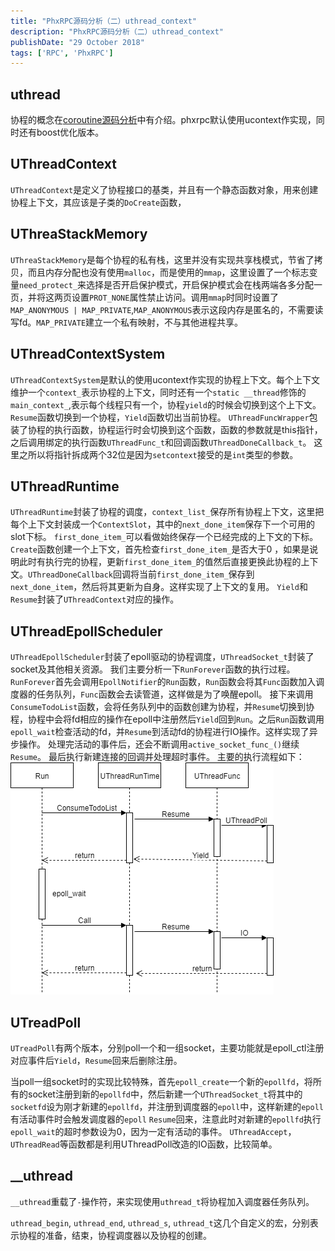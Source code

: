 ```yaml
---
title: "PhxRPC源码分析（二）uthread_context"
description: "PhxRPC源码分析（二）uthread_context"
publishDate: "29 October 2018"
tags: ['RPC', 'PhxRPC']
---
```


## uthread

协程的概念在[coroutine源码分析](http://blog.csdn.net/LMFQYJ/article/details/79211084)中有介绍。phxrpc默认使用ucontext作实现，同时还有boost优化版本。

<!-- more -->

## UThreadContext

`UThreadContext`是定义了协程接口的基类，并且有一个静态函数对象，用来创建协程上下文，其应该是子类的`DoCreate`函数，

## UThreaStackMemory

`UThreaStackMemory`是每个协程的私有栈，这里并没有实现共享栈模式，节省了拷贝，而且内存分配也没有使用`malloc`，而是使用的`mmap`，这里设置了一个标志变量`need_protect_`来选择是否开启保护模式，开启保护模式会在栈两端各多分配一页，并将这两页设置`PROT_NONE`属性禁止访问。调用`mmap`时同时设置了`MAP_ANONYMOUS | MAP_PRIVATE`,`MAP_ANONYMOUS`表示这段内存是匿名的，不需要读写fd。`MAP_PRIVATE`建立一个私有映射，不与其他进程共享。

## UThreadContextSystem

`UThreadContextSystem`是默认的使用ucontext作实现的协程上下文。每个上下文维护一个`context_`表示协程的上下文，同时还有一个`static __thread`修饰的`main_context_`,表示每个线程只有一个，协程`yield`的时候会切换到这个上下文。
`Resume`函数切换到一个协程，`Yield`函数切出当前协程。
`UThreadFuncWrapper`包装了协程的执行函数，协程运行时会切换到这个函数，函数的参数就是this指针，之后调用绑定的执行函数`UThreadFunc_t`和回调函数`UThreadDoneCallback_t`。
这里之所以将指针拆成两个32位是因为`setcontext`接受的是`int`类型的参数。

## UThreadRuntime
`UThreadRuntime`封装了协程的调度，`context_list_`保存所有协程上下文，这里把每个上下文封装成一个`ContextSlot`，其中的`next_done_item`保存下一个可用的slot下标。
`first_done_item_`可以看做始终保存一个已经完成的上下文的下标。`Create`函数创建一个上下文，首先检查`first_done_item_`是否大于0 ，如果是说明此时有执行完的协程，更新`first_done_item_`的值然后直接更换此协程的上下文。`UThreadDoneCallback`回调将当前`first_done_item_`保存到`next_done_item`，然后将其更新为自身。这样实现了上下文的复用。
`Yield`和`Resume`封装了`UThreadContext`对应的操作。

## UThreadEpollScheduler
`UThreadEpollScheduler`封装了epoll驱动的协程调度，`UThreadSocket_t`封装了socket及其他相关资源。
我们主要分析一下`RunForever`函数的执行过程。
`RunForever`首先会调用`EpollNotifier`的`Run`函数，`Run`函数会将其`Func`函数加入调度器的任务队列，`Func`函数会去读管道，这样做是为了唤醒epoll。
接下来调用`ConsumeTodoList`函数，会将任务队列中的函数创建为协程，并`Resume`切换到协程，协程中会将fd相应的操作在epoll中注册然后`Yield`回到`Run`。之后`Run`函数调用`epoll_wait`检查活动的fd，并`Resume`到活动fd的协程进行IO操作。这样实现了异步操作。
处理完活动的事件后，还会不断调用`active_socket_func_()`继续`Resume`。
最后执行新建连接的回调并处理超时事件。
主要的执行流程如下：
![这里写图片描述](./UThreadEpollScheduler.png)

## UTreadPoll
`UTreadPoll`有两个版本，分别poll一个和一组socket，主要功能就是epoll_ctl注册对应事件后`Yield`，`Resume`回来后删除注册。

当poll一组socket时的实现比较特殊，首先`epoll_create`一个新的`epollfd`，将所有的socket注册到新的`epollfd`中，然后新建一个`UThreadSocket_t`将其中的`socketfd`设为刚才新建的`epollfd`，并注册到调度器的`epoll`中，这样新建的`epoll`有活动事件时会触发调度器的`epoll` `Resume`回来，注意此时对新建的`epollfd`执行`epoll_wait`的超时参数设为0，因为一定有活动的事件。
`UThreadAccept`，`UThreadRead`等函数都是利用UThreadPoll改造的IO函数，比较简单。


## __uthread

`__uthread`重载了`-`操作符，来实现使用`uthread_t`将协程加入调度器任务队列。

`uthread_begin`, `uthread_end`, `uthread_s`, `uthread_t`这几个自定义的宏，分别表示协程的准备，结束，协程调度器以及协程的创建。